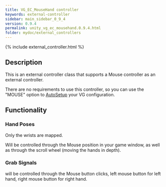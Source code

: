 ```yaml
---
title: VG_EC_MouseHand controller
keywords: external-controller
sidebar: main_sidebar_0_9_4
version: 0.9.4
permalink: unity_vg_ec_mousehand.0.9.4.html
folder: mydoc/external_controllers
---
```


{% include external_controller.html %}

## Description 

This is an external controller class that supports a Mouse controller as an external controller.

There are no requirements to use this controller, so you can use the "MOUSE" option to [AutoSetup](unity_component_myvirtualgrasp.html#autosetup) your VG configuration.

## Functionality

### Hand Poses
Only the wrists are mapped.

Will be controlled through the Mouse position in your game window, as well as through the scroll wheel (moving the hands in depth).

### Grab Signals
will be controlled through the Mouse button clicks, left mouse button for left hand, right mouse button for right hand.
